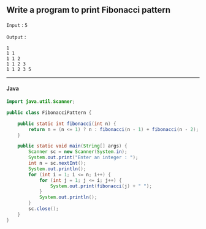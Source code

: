 ## Write a program to print Fibonacci pattern

`Input` : ` 5 `

`Output` : 

```
1
1 1	
1 1 2	
1 1 2 3	
1 1 2 3 5
```

---

<CodeBlock slots="heading, code" repeat="1" languages="Java" />

#### Java

```java
import java.util.Scanner;

public class FibonacciPattern {

    public static int fibonacci(int n) {
        return n = (n <= 1) ? n : fibonacci(n - 1) + fibonacci(n - 2);
    }

    public static void main(String[] args) {
        Scanner sc = new Scanner(System.in);
        System.out.print("Enter an integer : ");
        int n = sc.nextInt();
        System.out.println();
        for (int i = 1; i <= n; i++) {
            for (int j = 1; j <= i; j++) {
                System.out.print(fibonacci(j) + " ");
            }
            System.out.println();
        }
        sc.close();
    }
}
```
